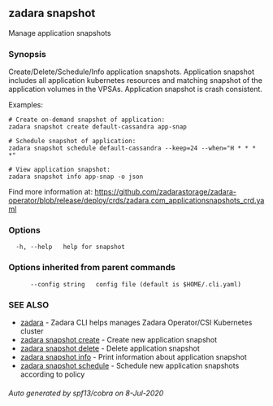 ## zadara snapshot

Manage application snapshots

### Synopsis

Create/Delete/Schedule/Info application snapshots.
Application snapshot includes all application kubernetes resources and matching snapshot of the application volumes in the VPSAs.
Application snapshot is crash consistent.

Examples:

	# Create on-demand snapshot of application:
	zadara snapshot create default-cassandra app-snap

	# Schedule snapshot of application:
	zadara snapshot schedule default-cassandra --keep=24 --when="H * * * *"

	# View application snapshot:
	zadara snapshot info app-snap -o json

Find more information at: https://github.com/zadarastorage/zadara-operator/blob/release/deploy/crds/zadara.com_applicationsnapshots_crd.yaml


### Options

```
  -h, --help   help for snapshot
```

### Options inherited from parent commands

```
      --config string   config file (default is $HOME/.cli.yaml)
```

### SEE ALSO

* [zadara](README.md)	 - Zadara CLI helps manages Zadara Operator/CSI Kubernetes cluster
* [zadara snapshot create](zadara_snapshot_create.md)	 - Create new application snapshot
* [zadara snapshot delete](zadara_snapshot_delete.md)	 - Delete application snapshot
* [zadara snapshot info](zadara_snapshot_info.md)	 - Print information about application snapshot
* [zadara snapshot schedule](zadara_snapshot_schedule.md)	 - Schedule new application snapshots according to policy

###### Auto generated by spf13/cobra on 8-Jul-2020
